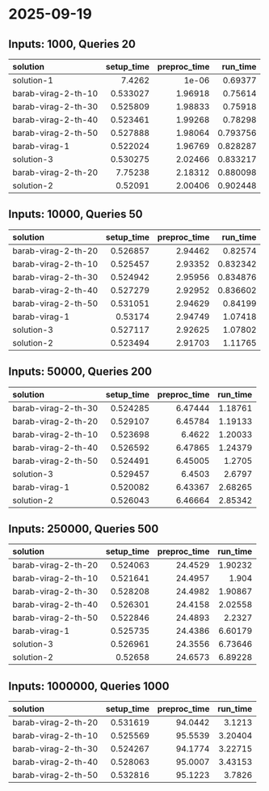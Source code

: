 # 2025-09-19

## Inputs: 1000, Queries 20

| solution            |   setup_time |   preproc_time |   run_time |
|:--------------------|-------------:|---------------:|-----------:|
| solution-1          |     7.4262   |        1e-06   |   0.69377  |
| barab-virag-2-th-10 |     0.533027 |        1.96918 |   0.75614  |
| barab-virag-2-th-30 |     0.525809 |        1.98833 |   0.75918  |
| barab-virag-2-th-40 |     0.523461 |        1.99268 |   0.78298  |
| barab-virag-2-th-50 |     0.527888 |        1.98064 |   0.793756 |
| barab-virag-1       |     0.522024 |        1.96769 |   0.828287 |
| solution-3          |     0.530275 |        2.02466 |   0.833217 |
| barab-virag-2-th-20 |     7.75238  |        2.18312 |   0.880098 |
| solution-2          |     0.52091  |        2.00406 |   0.902448 |

## Inputs: 10000, Queries 50

| solution            |   setup_time |   preproc_time |   run_time |
|:--------------------|-------------:|---------------:|-----------:|
| barab-virag-2-th-20 |     0.526857 |        2.94462 |   0.82574  |
| barab-virag-2-th-10 |     0.525457 |        2.93352 |   0.832342 |
| barab-virag-2-th-30 |     0.524942 |        2.95956 |   0.834876 |
| barab-virag-2-th-40 |     0.527279 |        2.92952 |   0.836602 |
| barab-virag-2-th-50 |     0.531051 |        2.94629 |   0.84199  |
| barab-virag-1       |     0.53174  |        2.94749 |   1.07418  |
| solution-3          |     0.527117 |        2.92625 |   1.07802  |
| solution-2          |     0.523494 |        2.91703 |   1.11765  |

## Inputs: 50000, Queries 200

| solution            |   setup_time |   preproc_time |   run_time |
|:--------------------|-------------:|---------------:|-----------:|
| barab-virag-2-th-30 |     0.524285 |        6.47444 |    1.18761 |
| barab-virag-2-th-20 |     0.529107 |        6.45784 |    1.19133 |
| barab-virag-2-th-10 |     0.523698 |        6.4622  |    1.20033 |
| barab-virag-2-th-40 |     0.526592 |        6.47865 |    1.24379 |
| barab-virag-2-th-50 |     0.524491 |        6.45005 |    1.2705  |
| solution-3          |     0.529457 |        6.4503  |    2.6797  |
| barab-virag-1       |     0.520082 |        6.43367 |    2.68265 |
| solution-2          |     0.526043 |        6.46664 |    2.85342 |

## Inputs: 250000, Queries 500

| solution            |   setup_time |   preproc_time |   run_time |
|:--------------------|-------------:|---------------:|-----------:|
| barab-virag-2-th-20 |     0.524063 |        24.4529 |    1.90232 |
| barab-virag-2-th-10 |     0.521641 |        24.4957 |    1.904   |
| barab-virag-2-th-30 |     0.528208 |        24.4982 |    1.90867 |
| barab-virag-2-th-40 |     0.526301 |        24.4158 |    2.02558 |
| barab-virag-2-th-50 |     0.522846 |        24.4893 |    2.2327  |
| barab-virag-1       |     0.525735 |        24.4386 |    6.60179 |
| solution-3          |     0.526961 |        24.3556 |    6.73646 |
| solution-2          |     0.52658  |        24.6573 |    6.89228 |

## Inputs: 1000000, Queries 1000

| solution            |   setup_time |   preproc_time |   run_time |
|:--------------------|-------------:|---------------:|-----------:|
| barab-virag-2-th-20 |     0.531619 |        94.0442 |    3.1213  |
| barab-virag-2-th-10 |     0.525569 |        95.5539 |    3.20404 |
| barab-virag-2-th-30 |     0.524267 |        94.1774 |    3.22715 |
| barab-virag-2-th-40 |     0.528063 |        95.0007 |    3.43153 |
| barab-virag-2-th-50 |     0.532816 |        95.1223 |    3.7826  |
